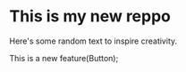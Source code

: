 # This is my new reppo  
Here's some random text to inspire creativity.

This is a new feature(Button);